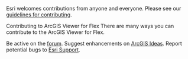 Esri welcomes contributions from anyone and everyone. Please see our [guidelines for contributing](https://github.com/esri/contributing).

Contributing to ArcGIS Viewer for Flex
There are many ways you can contribute to the ArcGIS Viewer for Flex.

Be active on the [forum](http://forums.arcgis.com/forums/71-Workflow-Manager).
Suggest enhancements on [ArcGIS Ideas](http://ideas.arcgis.com/).
Report potential bugs to [Esri Support](http://support.esri.com/en/).
